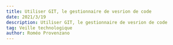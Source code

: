 ```yaml
---
title: Utiliser GIT, le gestionnaire de vesrion de code
date: 2021/3/19
description: Utiliser GIT, le gestionnaire de vesrion de code
tag: Veille technologique
author: Roméo Provenzano
---
```


